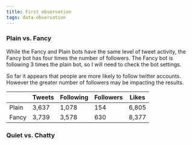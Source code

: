 ```yaml
---
title: First observation
tags: data-observation
---
```


### Plain vs. Fancy 

While the Fancy and Plain bots have the same level of tweet activity, the Fancy bot has four times the number of followers. The Fancy bot is following 3 times the plain bot, so I will need to check the bot settings.

So far it appears that people are more likely to follow twitter accounts. However the greater number of followers may be impacting the results.

|	   |Tweets |Following     |Followers    |Likes |
|---|---|---|---|---|
|Plain |3,637 |1,078 |154 |6,805 |
|Fancy |3,739 |3,578 |630 |8,377 |




### Quiet vs. Chatty
